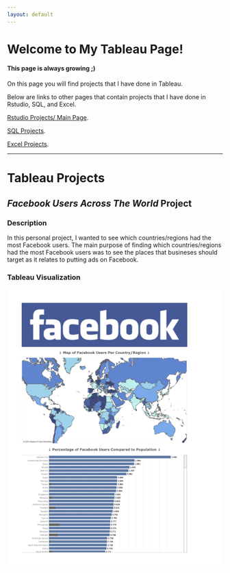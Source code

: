 ```yaml
---
layout: default
---
```


# Welcome to My Tableau Page!
#### This page is always growing ;)

On this page you will find projects that I have done in Tableau.

Below are links to other pages that contain projects that I have done in Rstudio, SQL, and Excel.

[Rstudio Projects/ Main Page](./index.md).

[SQL Projects](./another-page2.html).

[Excel Projects](./another-page3.html).

---
# Tableau Projects

## _Facebook Users Across The World_ Project

### Description

In this personal project, I wanted to see which countries/regions had the most Facebook users. The main purpose of finding which countries/regions had the most Facebook users was to see the places that busineses should target as it relates to putting ads on Facebook. 

### Tableau Visualization

![Tableau Project](https://raw.githubusercontent.com/Marshall-Kesti/marshallkesti.github.io/main/assets/TableuF.png)


